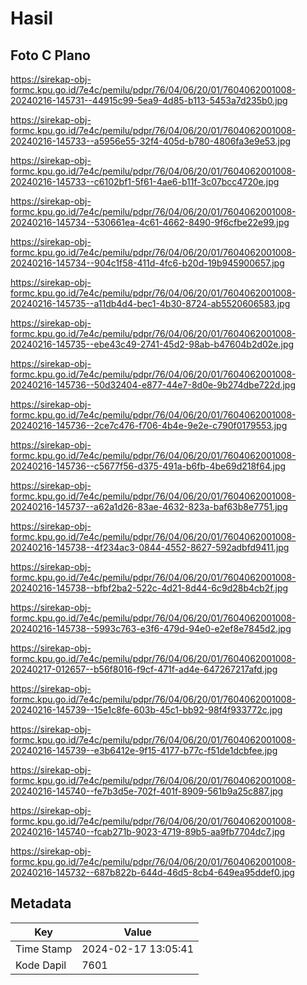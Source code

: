 # Hasil

## Foto C Plano

https://sirekap-obj-formc.kpu.go.id/7e4c/pemilu/pdpr/76/04/06/20/01/7604062001008-20240216-145731--44915c99-5ea9-4d85-b113-5453a7d235b0.jpg

https://sirekap-obj-formc.kpu.go.id/7e4c/pemilu/pdpr/76/04/06/20/01/7604062001008-20240216-145733--a5956e55-32f4-405d-b780-4806fa3e9e53.jpg

https://sirekap-obj-formc.kpu.go.id/7e4c/pemilu/pdpr/76/04/06/20/01/7604062001008-20240216-145733--c6102bf1-5f61-4ae6-b11f-3c07bcc4720e.jpg

https://sirekap-obj-formc.kpu.go.id/7e4c/pemilu/pdpr/76/04/06/20/01/7604062001008-20240216-145734--530661ea-4c61-4662-8490-9f6cfbe22e99.jpg

https://sirekap-obj-formc.kpu.go.id/7e4c/pemilu/pdpr/76/04/06/20/01/7604062001008-20240216-145734--904c1f58-411d-4fc6-b20d-19b945900657.jpg

https://sirekap-obj-formc.kpu.go.id/7e4c/pemilu/pdpr/76/04/06/20/01/7604062001008-20240216-145735--a11db4d4-bec1-4b30-8724-ab5520606583.jpg

https://sirekap-obj-formc.kpu.go.id/7e4c/pemilu/pdpr/76/04/06/20/01/7604062001008-20240216-145735--ebe43c49-2741-45d2-98ab-b47604b2d02e.jpg

https://sirekap-obj-formc.kpu.go.id/7e4c/pemilu/pdpr/76/04/06/20/01/7604062001008-20240216-145736--50d32404-e877-44e7-8d0e-9b274dbe722d.jpg

https://sirekap-obj-formc.kpu.go.id/7e4c/pemilu/pdpr/76/04/06/20/01/7604062001008-20240216-145736--2ce7c476-f706-4b4e-9e2e-c790f0179553.jpg

https://sirekap-obj-formc.kpu.go.id/7e4c/pemilu/pdpr/76/04/06/20/01/7604062001008-20240216-145736--c5677f56-d375-491a-b6fb-4be69d218f64.jpg

https://sirekap-obj-formc.kpu.go.id/7e4c/pemilu/pdpr/76/04/06/20/01/7604062001008-20240216-145737--a62a1d26-83ae-4632-823a-baf63b8e7751.jpg

https://sirekap-obj-formc.kpu.go.id/7e4c/pemilu/pdpr/76/04/06/20/01/7604062001008-20240216-145738--4f234ac3-0844-4552-8627-592adbfd9411.jpg

https://sirekap-obj-formc.kpu.go.id/7e4c/pemilu/pdpr/76/04/06/20/01/7604062001008-20240216-145738--bfbf2ba2-522c-4d21-8d44-6c9d28b4cb2f.jpg

https://sirekap-obj-formc.kpu.go.id/7e4c/pemilu/pdpr/76/04/06/20/01/7604062001008-20240216-145738--5993c763-e3f6-479d-94e0-e2ef8e7845d2.jpg

https://sirekap-obj-formc.kpu.go.id/7e4c/pemilu/pdpr/76/04/06/20/01/7604062001008-20240217-012657--b56f8016-f9cf-471f-ad4e-647267217afd.jpg

https://sirekap-obj-formc.kpu.go.id/7e4c/pemilu/pdpr/76/04/06/20/01/7604062001008-20240216-145739--15e1c8fe-603b-45c1-bb92-98f4f933772c.jpg

https://sirekap-obj-formc.kpu.go.id/7e4c/pemilu/pdpr/76/04/06/20/01/7604062001008-20240216-145739--e3b6412e-9f15-4177-b77c-f51de1dcbfee.jpg

https://sirekap-obj-formc.kpu.go.id/7e4c/pemilu/pdpr/76/04/06/20/01/7604062001008-20240216-145740--fe7b3d5e-702f-401f-8909-561b9a25c887.jpg

https://sirekap-obj-formc.kpu.go.id/7e4c/pemilu/pdpr/76/04/06/20/01/7604062001008-20240216-145740--fcab271b-9023-4719-89b5-aa9fb7704dc7.jpg

https://sirekap-obj-formc.kpu.go.id/7e4c/pemilu/pdpr/76/04/06/20/01/7604062001008-20240216-145732--687b822b-644d-46d5-8cb4-649ea95ddef0.jpg


## Metadata

| Key        | Value               |
| ---------- | ------------------- |
| Time Stamp | 2024-02-17 13:05:41 |
| Kode Dapil | 7601                |



